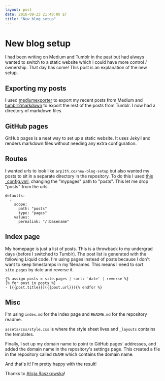 ```yaml
---
layout: post
date: 2018-09-23 21:48:00 ET
title: "New blog setup"
---
```


# New blog setup
I had been writing on Medium and Tumblr in the past but had always wanted to switch to a static website which I could have more control / ownership. That day has come! This post is an explanation of the new setup.

## Exporting my posts
I used [mediumexporter](https://github.com/xdamman/mediumexporter) to export my recent posts from Medium and [tumblr2markdown](https://github.com/jaanus/tumblr2markdown) to export the rest of the posts from Tumblr. I now had a directory of markdown files.

## GitHub pages
GitHub pages is a neat way to set up a static website. It uses Jekyll and renders markdown files without needing any extra configuration.

## Routes
I wanted urls to look like `arpith.co/new-blog-setup` but also wanted my posts to sit in a separate directory in the repository. To do this I used [this _config.yml](https://github.com/jekyll/jekyll/issues/5628#issuecomment-275459907), changing the "mypages" path to "posts". This let me drop "posts" from the urls.

```
defaults:
  -
    scope:
      path: "posts"
      type: "pages"
    values:
      permalink: "/:basename"
```

## Index page
My homepage is just a list of posts. This is a throwback to my undergrad days (before I switched to Tumblr). The post list is generated with the following Liquid code. I'm using pages instead of posts because I don't want to keep timestamps in my filenames. This means I need to sort `site.pages` by date and reverse it.

```
{% assign posts = site.pages | sort: 'date' | reverse %}
{% for post in posts %}
- [{{post.title}}]({{post.url}}){% endfor %}
```

## Misc
I'm using `index.md` for the index page and `README.md` for the repository readme.

`assets/css/style.css` is where the style sheet lives and `_layouts` contains the templates. 

Finally, I set up my domain name to point to GitHub pages' addresses, and added the domain name in the repository's settings page. This created a file in the repository called `CNAME` which contains the domain name.

And that's it! I'm pretty happy with the result!

Thanks to [Alicja Raszkowska](https://trueskawka.github.io/)!

